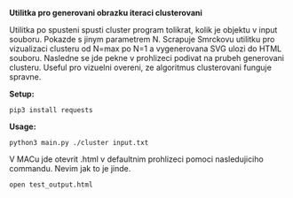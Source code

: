**Utilitka pro generovani obrazku iteraci clusterovani**

Utilitka po spusteni spusti cluster program tolikrat, kolik je objektu v input souboru. Pokazde s jinym parametrem N. Scrapuje Smrckovu utilitku pro vizualizaci clusteru od N=max po N=1 a vygenerovana SVG ulozi do HTML souboru. Nasledne se jde pekne v prohlizeci podivat na prubeh generovani clusteru. Useful pro vizuelni overeni, ze algoritmus clusterovani funguje spravne.

**Setup:**

```
pip3 install requests
```

**Usage:**

```
python3 main.py ./cluster input.txt
```

V MACu jde otevrit .html v defaultnim prohlizeci pomoci nasledujiciho commandu. Nevim jak to je jinde.

```
open test_output.html
```


